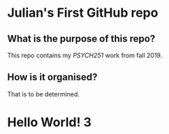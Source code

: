 # Julian's First GitHub repo ###################################

## What is the purpose of this repo? ###########################
This repo contains my *PSYCH251* work from fall 2019.

## How is it organised?
That is to be determined.

# Hello World! 3 ###############################################

